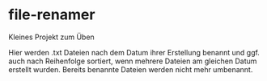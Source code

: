 # file-renamer
Kleines Projekt zum Üben

Hier werden .txt Dateien nach dem Datum ihrer Erstellung benannt und ggf. auch nach Reihenfolge sortiert, wenn 
mehrere Dateien am gleichen Datum erstellt wurden. Bereits benannte Dateien werden nicht mehr umbenannt. 


